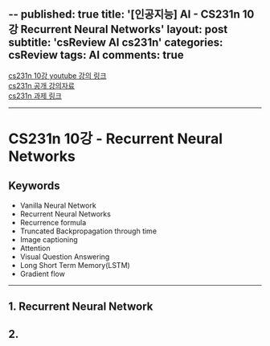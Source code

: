 --
published: true
title: '[인공지능] AI - CS231n 10강 Recurrent Neural Networks'
layout: post
subtitle: 'csReview AI cs231n'
categories: csReview
tags: AI
comments: true
---

[cs231n 10강 youtube 강의 링크](https://www.youtube.com/watch?v=6niqTuYFZLQ&t=2376s)  
[cs231n 공개 강의자료](http://cs231n.stanford.edu/slides/)  
[cs231n 과제 링크](https://cs231n.github.io/assignments2021/assignment1/#setup)  

---
# CS231n 10강 - Recurrent Neural Networks

## Keywords
- Vanilla Neural Network
- Recurrent Neural Networks
- Recurrence formula
- Truncated Backpropagation through time
- Image captioning
- Attention
- Visual Question Answering
- Long Short Term Memory(LSTM)
- Gradient flow

---


## 1. Recurrent Neural Network

## 2.
